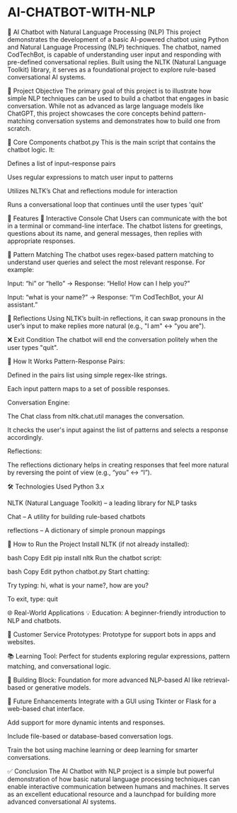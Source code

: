 # AI-CHATBOT-WITH-NLP

🤖 AI Chatbot with Natural Language Processing (NLP)
This project demonstrates the development of a basic AI-powered chatbot using Python and Natural Language Processing (NLP) techniques. The chatbot, named CodTechBot, is capable of understanding user input and responding with pre-defined conversational replies. Built using the NLTK (Natural Language Toolkit) library, it serves as a foundational project to explore rule-based conversational AI systems.

🧠 Project Objective
The primary goal of this project is to illustrate how simple NLP techniques can be used to build a chatbot that engages in basic conversation. While not as advanced as large language models like ChatGPT, this project showcases the core concepts behind pattern-matching conversation systems and demonstrates how to build one from scratch.

📁 Core Components
chatbot.py
This is the main script that contains the chatbot logic. It:

Defines a list of input–response pairs

Uses regular expressions to match user input to patterns

Utilizes NLTK’s Chat and reflections module for interaction

Runs a conversational loop that continues until the user types 'quit'

📌 Features
💬 Interactive Console Chat
Users can communicate with the bot in a terminal or command-line interface. The chatbot listens for greetings, questions about its name, and general messages, then replies with appropriate responses.

🔁 Pattern Matching
The chatbot uses regex-based pattern matching to understand user queries and select the most relevant response. For example:

Input: “hi” or “hello” → Response: “Hello! How can I help you?”

Input: “what is your name?” → Response: “I'm CodTechBot, your AI assistant.”

🔄 Reflections
Using NLTK’s built-in reflections, it can swap pronouns in the user’s input to make replies more natural (e.g., "I am" ↔ "you are").

❌ Exit Condition
The chatbot will end the conversation politely when the user types "quit".

🧪 How It Works
Pattern-Response Pairs:

Defined in the pairs list using simple regex-like strings.

Each input pattern maps to a set of possible responses.

Conversation Engine:

The Chat class from nltk.chat.util manages the conversation.

It checks the user's input against the list of patterns and selects a response accordingly.

Reflections:

The reflections dictionary helps in creating responses that feel more natural by reversing the point of view (e.g., “you” ↔ “I”).

🛠️ Technologies Used
Python 3.x

NLTK (Natural Language Toolkit) – a leading library for NLP tasks

Chat – A utility for building rule-based chatbots

reflections – A dictionary of simple pronoun mappings

🧪 How to Run the Project
Install NLTK (if not already installed):

bash
Copy
Edit
pip install nltk
Run the chatbot script:

bash
Copy
Edit
python chatbot.py
Start chatting:

Try typing: hi, what is your name?, how are you?

To exit, type: quit

🌐 Real-World Applications
💡 Education: A beginner-friendly introduction to NLP and chatbots.

🤝 Customer Service Prototypes: Prototype for support bots in apps and websites.

📚 Learning Tool: Perfect for students exploring regular expressions, pattern matching, and conversational logic.

🧱 Building Block: Foundation for more advanced NLP-based AI like retrieval-based or generative models.

🔮 Future Enhancements
Integrate with a GUI using Tkinter or Flask for a web-based chat interface.

Add support for more dynamic intents and responses.

Include file-based or database-based conversation logs.

Train the bot using machine learning or deep learning for smarter conversations.

✅ Conclusion
The AI Chatbot with NLP project is a simple but powerful demonstration of how basic natural language processing techniques can enable interactive communication between humans and machines. It serves as an excellent educational resource and a launchpad for building more advanced conversational AI systems.

